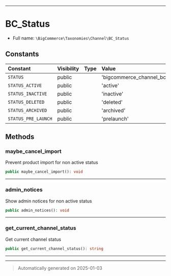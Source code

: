 ***

# BC_Status





* Full name: `\BigCommerce\Taxonomies\Channel\BC_Status`


## Constants

| Constant | Visibility | Type | Value |
|:---------|:-----------|:-----|:------|
|`STATUS`|public| |&#039;bigcommerce_channel_bc_status&#039;|
|`STATUS_ACTIVE`|public| |&#039;active&#039;|
|`STATUS_INACTIVE`|public| |&#039;inactive&#039;|
|`STATUS_DELETED`|public| |&#039;deleted&#039;|
|`STATUS_ARCHIVED`|public| |&#039;archived&#039;|
|`STATUS_PRE_LAUNCH`|public| |&#039;prelaunch&#039;|


## Methods


### maybe_cancel_import

Prevent product import for non active status

```php
public maybe_cancel_import(): void
```












***

### admin_notices

Show admin notices for non active status

```php
public admin_notices(): void
```












***

### get_current_channel_status

Get current channel status

```php
public get_current_channel_status(): string
```












***


***
> Automatically generated on 2025-01-03
